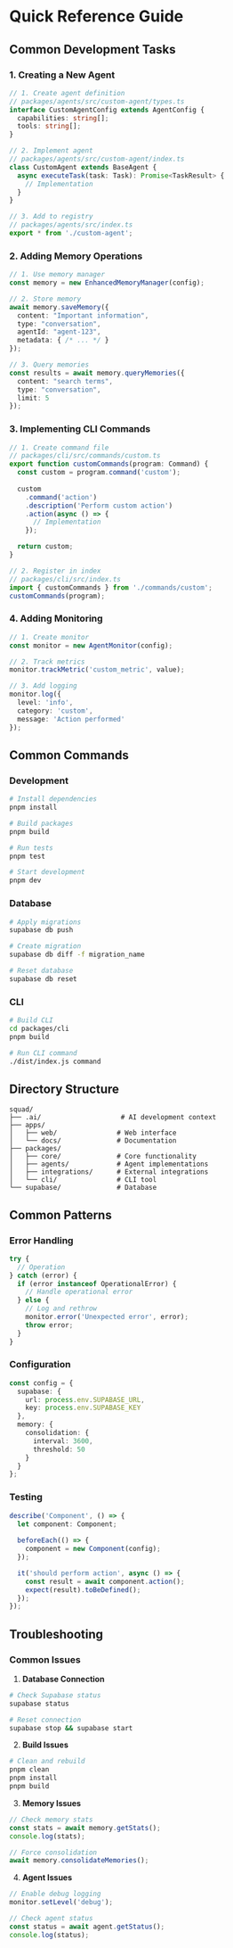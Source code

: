 # Quick Reference Guide

## Common Development Tasks

### 1. Creating a New Agent

```typescript
// 1. Create agent definition
// packages/agents/src/custom-agent/types.ts
interface CustomAgentConfig extends AgentConfig {
  capabilities: string[];
  tools: string[];
}

// 2. Implement agent
// packages/agents/src/custom-agent/index.ts
class CustomAgent extends BaseAgent {
  async executeTask(task: Task): Promise<TaskResult> {
    // Implementation
  }
}

// 3. Add to registry
// packages/agents/src/index.ts
export * from './custom-agent';
```

### 2. Adding Memory Operations

```typescript
// 1. Use memory manager
const memory = new EnhancedMemoryManager(config);

// 2. Store memory
await memory.saveMemory({
  content: "Important information",
  type: "conversation",
  agentId: "agent-123",
  metadata: { /* ... */ }
});

// 3. Query memories
const results = await memory.queryMemories({
  content: "search terms",
  type: "conversation",
  limit: 5
});
```

### 3. Implementing CLI Commands

```typescript
// 1. Create command file
// packages/cli/src/commands/custom.ts
export function customCommands(program: Command) {
  const custom = program.command('custom');
  
  custom
    .command('action')
    .description('Perform custom action')
    .action(async () => {
      // Implementation
    });

  return custom;
}

// 2. Register in index
// packages/cli/src/index.ts
import { customCommands } from './commands/custom';
customCommands(program);
```

### 4. Adding Monitoring

```typescript
// 1. Create monitor
const monitor = new AgentMonitor(config);

// 2. Track metrics
monitor.trackMetric('custom_metric', value);

// 3. Add logging
monitor.log({
  level: 'info',
  category: 'custom',
  message: 'Action performed'
});
```

## Common Commands

### Development
```bash
# Install dependencies
pnpm install

# Build packages
pnpm build

# Run tests
pnpm test

# Start development
pnpm dev
```

### Database
```bash
# Apply migrations
supabase db push

# Create migration
supabase db diff -f migration_name

# Reset database
supabase db reset
```

### CLI
```bash
# Build CLI
cd packages/cli
pnpm build

# Run CLI command
./dist/index.js command
```

## Directory Structure

```
squad/
├── .ai/                    # AI development context
├── apps/
│   ├── web/               # Web interface
│   └── docs/              # Documentation
├── packages/
│   ├── core/              # Core functionality
│   ├── agents/            # Agent implementations
│   ├── integrations/      # External integrations
│   └── cli/               # CLI tool
└── supabase/              # Database
```

## Common Patterns

### Error Handling
```typescript
try {
  // Operation
} catch (error) {
  if (error instanceof OperationalError) {
    // Handle operational error
  } else {
    // Log and rethrow
    monitor.error('Unexpected error', error);
    throw error;
  }
}
```

### Configuration
```typescript
const config = {
  supabase: {
    url: process.env.SUPABASE_URL,
    key: process.env.SUPABASE_KEY
  },
  memory: {
    consolidation: {
      interval: 3600,
      threshold: 50
    }
  }
};
```

### Testing
```typescript
describe('Component', () => {
  let component: Component;
  
  beforeEach(() => {
    component = new Component(config);
  });

  it('should perform action', async () => {
    const result = await component.action();
    expect(result).toBeDefined();
  });
});
```

## Troubleshooting

### Common Issues

1. **Database Connection**
```bash
# Check Supabase status
supabase status

# Reset connection
supabase stop && supabase start
```

2. **Build Issues**
```bash
# Clean and rebuild
pnpm clean
pnpm install
pnpm build
```

3. **Memory Issues**
```typescript
// Check memory stats
const stats = await memory.getStats();
console.log(stats);

// Force consolidation
await memory.consolidateMemories();
```

4. **Agent Issues**
```typescript
// Enable debug logging
monitor.setLevel('debug');

// Check agent status
const status = await agent.getStatus();
console.log(status);
```